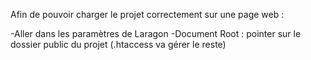 Afin de pouvoir charger le projet correctement sur une page web : 

-Aller dans les paramètres de Laragon
-Document Root : pointer sur le dossier public du projet (.htaccess va gérer le reste)
